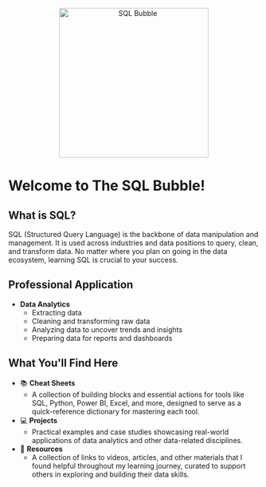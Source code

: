 <p align="center">
  <img src="https://github.com/AlyssaDataHub/Assets/blob/128eee6597e85c7634cfa14cce283ded4f81885f/SQL_bubble.png" alt="SQL Bubble" width="300">
</p>

<p align="center">
  <h1>Welcome to <b>The SQL Bubble</b>!</h1>
</p>

## What is SQL?
SQL (Structured Query Language) is the backbone of data manipulation and management. It is used across industries and data positions to query, clean, and transform data. No matter where you plan on going in the data ecosystem, learning SQL is crucial to your success. 

## Professional Application
* **Data Analytics**
  - Extracting data
  - Cleaning and transforming raw data
  - Analyzing data to uncover trends and insights
  - Preparing data for reports and dashboards
    
## What You'll Find Here
* 📚 **Cheat Sheets**  
  - A collection of building blocks and essential actions for tools like SQL, Python, Power BI, Excel, and more, designed to serve as a quick-reference dictionary for mastering each tool.  
* 💻 **Projects**  
  - Practical examples and case studies showcasing real-world applications of data analytics and other data-related disciplines.  
* 📎 **Resources**  
  - A collection of links to videos, articles, and other materials that I found helpful throughout my learning journey, curated to support others in exploring and building their data skills.  
